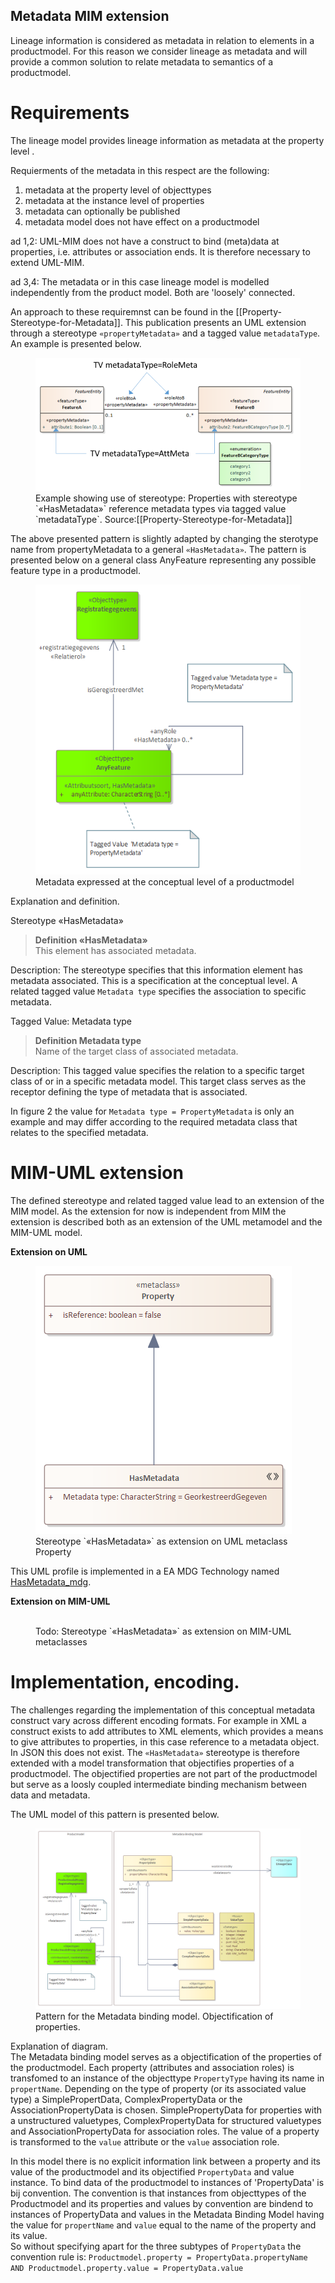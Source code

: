 ## Metadata MIM extension

Lineage information is considered as metadata in relation to elements in a productmodel. For this reason we consider lineage as metadata and will provide a common solution to relate metadata to semantics of a productmodel.


# Requirements

The lineage model provides lineage information as metadata at the property level .

Requierments of the metadata in this respect are the following:

1. metadata at the property level of objecttypes
2. metadata at the instance level of properties
3. metadata can optionally be published
4. metadata model does not have effect on a productmodel


ad 1,2: UML-MIM does not have a construct to bind (meta)data at properties, i.e. attributes or association ends. It is therefore necessary to extend UML-MIM.

ad 3,4: The metadata or in this case lineage model is modelled independently from the product model. Both are 'loosely' connected.

An approach to these requiremnst can be found in the [[Property-Stereotype-for-Metadata]]. This publication presents an UML extension through a stereotype `«propertyMetadata»` and a tagged value `metadataType`. An example is presented below.

<figure id="Figure_1">
<img src="media/example_extension.png" alt="">
<figcaption>Example showing use of stereotype: Properties with stereotype `«HasMetadata»` reference metadata types via tagged value `metadataType`. Source:[[Property-Stereotype-for-Metadata]]</figcaption>
</figure>


The above presented pattern is slightly adapted by changing the sterotype name from propertyMetadata to a general `«HasMetadata»`. The pattern is presented below on a general class AnyFeature representing any possible feature type in a productmodel.

<figure id="Figure_2">
<img src="media/ProductmodelProxy.png" alt="">
<figcaption>Metadata expressed at the conceptual level of a productmodel</figcaption>
</figure>

Explanation and definition.

Stereotype «HasMetadata»
>   **Definition «HasMetadata»**  
>   This element has associated metadata.

Description:
The stereotype specifies that this information element has metadata associated. This is a specification at the conceptual level. A related tagged value `Metadata type` specifies the association to specific metadata.



Tagged Value: Metadata type
>   **Definition Metadata type**  
>   Name of the target class of associated metadata.

Description:
This tagged value specifies the relation to a specific target class of or in a specific metadata model. This target class serves as the receptor defining the type of metadata that is associated.

In figure 2 the value for `Metadata type = PropertyMetadata` is only an example and may differ according to the required metadata class that relates to the specified metadata.


# MIM-UML extension

The defined stereotype and related tagged value lead to an extension of the MIM model. As the extension for now is independent from MIM the extension is described both as an extension of the UML metamodel and the MIM-UML model.

**Extension on UML**

<figure id="Figure_3">
<img src="media/UML extension.png" alt="">
<figcaption>Stereotype `«HasMetadata»` as extension on UML metaclass Property</figcaption>
</figure>

This UML profile is implemented in a EA MDG Technology named [HasMetadata_mdg](UML-profile/HasMetadata_mdg_build01.xml).

**Extension on MIM-UML**

<figure id="Figure_4">
<img src="" alt="">
<figcaption>Todo: Stereotype `«HasMetadata»` as extension on MIM-UML metaclasses</figcaption>
</figure>
 

# Implementation, encoding.

The challenges regarding the implementation of this conceptual metadata construct vary across different encoding formats. For example in XML a construct exists to add attributes to XML elements, which provides a means to give attributes to properties, in this case reference to a metadata object. In JSON this does not exist. The `«HasMetadata»` stereotype is therefore extended with a model transformation that objectifies properties of a productmodel. The objectified properties are not part of the productmodel but serve as a loosly coupled intermediate binding mechanism between data and metadata.

The UML model of this pattern is presented below.


<figure id="Figure_5">
<img src="media/Binding model.png" alt="">
<figcaption>Pattern for the Metadata binding model. Objectification of properties.</figcaption>
</figure>


Explanation of diagram.  
The Metadata binding model serves as a objectification of the properties of the productmodel. Each property (attributes and association roles) is transfomed to an instance of the objecttype `PropertyType` having its name in `propertName`. Depending on the type of property (or its associated value type) a SimplePropertData, ComplexPropertyData or the AssociationPropertyData is chosen.
SimplePropertyData for properties with a unstructured valuetypes, ComplexPropertyData for structured valuetypes and AssociationPropertyData for association roles.
The value of a property is transformed to the `value` attribute or the `value` association role.

In this model there is no explicit information link between a property and its value of the productmodel and its objectified `PropertyData` and value instance. To bind data of the productmodel to instances of 'PropertyData' is bij convention. The convention is that instances from objecttypes of the Productmodel and its properties and values by convention are bindend to instances of PropertyData and values in the Metadata Binding Model having the value for `propertName` and `value` equal to the name of the property and its value.  
So without specifying apart for the three subtypes of `PropertyData` the convention rule is: `Productmodel.property = PropertyData.propertyName AND Productmodel.property.value = PropertyData.value`

